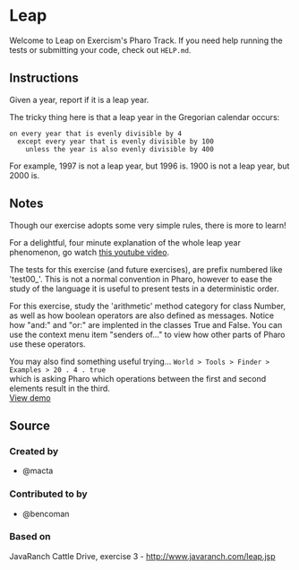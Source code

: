 # Leap

Welcome to Leap on Exercism's Pharo Track.
If you need help running the tests or submitting your code, check out `HELP.md`.

## Instructions

Given a year, report if it is a leap year.

The tricky thing here is that a leap year in the Gregorian calendar occurs:

```text
on every year that is evenly divisible by 4
  except every year that is evenly divisible by 100
    unless the year is also evenly divisible by 400
```

For example, 1997 is not a leap year, but 1996 is.  1900 is not a leap
year, but 2000 is.

## Notes

Though our exercise adopts some very simple rules, there is more to
learn!

For a delightful, four minute explanation of the whole leap year
phenomenon, go watch [this youtube video][video].

[video]: http://www.youtube.com/watch?v=xX96xng7sAE

The tests for this exercise (and future exercises), are prefix numbered like 'test00_'. This is not a normal convention in Pharo, however to ease the study of the language it is useful to present tests in a deterministic order.For this exercise, study the 'arithmetic' method category for class Number, as well as how boolean operators are also defined as messages. Notice how "and:" and "or:" are implented in the classes True and False. You can use the context menu item "senders of..." to view how other parts of Pharo use these operators.You may also find something useful trying... `World > Tools > Finder > Examples > 20 . 4 . true`<br> which is asking Pharo which operations between the first and second elements result in the third.<br> [View demo][demo][demo]: https://github.com/exercism/pharo-smalltalk/raw/master/docs/images/Hint-Finder-Leap.gif

## Source

### Created by

- @macta

### Contributed to by

- @bencoman

### Based on

JavaRanch Cattle Drive, exercise 3 - http://www.javaranch.com/leap.jsp